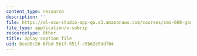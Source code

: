 ```yaml
---
content_type: resource
description: ''
file: https://ol-ocw-studio-app-qa.s3.amazonaws.com/courses/cms-608-game-design-fall-2010/8ced0c266fbd5b1f951fc5b62e5ddf04_68564.vtt
file_type: application/x-subrip
resourcetype: Other
title: 3play caption file
uid: 8ced0c26-6fbd-5b1f-951f-c5b62e5ddf04
---
```

